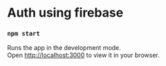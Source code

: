 # Auth using firebase 

### `npm start`

Runs the app in the development mode.\
Open [http://localhost:3000](http://localhost:3000) to view it in your browser.


